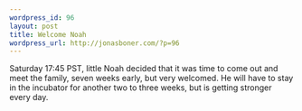 ```yaml
--- 
wordpress_id: 96
layout: post
title: Welcome Noah
wordpress_url: http://jonasboner.com/?p=96
---
```

Saturday 17:45 PST, little Noah decided that it was time to come out and meet the family, seven weeks early, but very welcomed. He will have to stay in the incubator for another two to three weeks, but is getting stronger every day.
